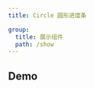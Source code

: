```yaml
---
title: Circle 圆形进度条

group:
  title: 展示组件
  path: /show
---
```


## Demo

<code src="./demos/index.tsx"></code>
